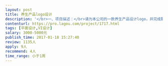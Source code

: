```yaml
---                
layout: post       
title: 养生产品logo设计           
description: '</br>一、项目描述：</br>请为本公司的一款养生产品设计logo，并完成配套VI设计。</br></br>二、主要功能：</br>产品为野生苏木，可泡茶，有活血等特殊功效，具体信息我方会提供。</br></br>三、设计风格：</br>突出苏木的特点，简洁、易懂、大气，风格不限。</br></br>四、人员要求：</br>具有丰富的logo和VI设计经验的专家，并在春节前有充足的时间。</br>'     
contenturl: https://pro.lagou.com/project/1717.html      
tags: [平面设计,VI设计]            
salary: 3000-5000元          
publish_time: 2017-01-18 15:27:40         
review: 1135人                   
apply: 9人                   
recommend: 4人                   
time_range: 小于1周              
---                 
```

